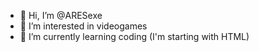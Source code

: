 - 👋 Hi, I’m @ARESexe
- 👀 I’m interested in videogames
- 🌱 I’m currently learning coding (I'm starting with HTML)

<!---
ARESexe/ARESexe is a ✨ special ✨ repository because its `README.md` (this file) appears on your GitHub profile.
You can click the Preview link to take a look at your changes.
--->
